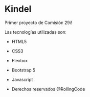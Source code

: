 # Kindel


Primer proyecto de Comisión 29i!


Las tecnologías utilizadas son:

- HTML5
- CSS3
- Flexbox
- Bootstrap 5
- Javascript

- Derechos reservados @RollingCode
